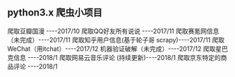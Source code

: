 python3.x 爬虫小项目
------------------------------------------------
爬取豆瓣国漫 ----2017/10
爬取QQ好友所有说说 ----2017/11
爬取赛氪网信息（未完成）----2017/11
爬取知乎用户信息(基于轮子哥 scrapy)----2017/11
爬取WeChat（用itchat）----2017/12
机器验证破解（未完成）----2017/12
爬取星巴克信息 ----2018/1
爬取网易云音乐评论 (持续更新)----2018/1
爬取京东特定的商品评论 ----2018/1
